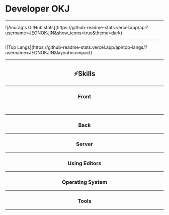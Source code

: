 # Developer OKJ

<!--
**JEONOKJIN/JEONOKJIN** is a ✨ _special_ ✨ repository because its `README.md` (this file) appears on your GitHub profile.

Here are some ideas to get you started:

- 🔭 I’m currently working on ...
- 🌱 I’m currently learning ...
- 👯 I’m looking to collaborate on ...
- 🤔 I’m looking for help with ...
- 💬 Ask me about ...
- 📫 How to reach me: ...
- 😄 Pronouns: ...
- ⚡ Fun fact: ...
-->
<hr>
![Anurag's GitHub stats](https://github-readme-stats.vercel.app/api?username=JEONOKJIN&show_icons=true&theme=dark)
<hr>
![Top Langs](https://github-readme-stats.vercel.app/api/top-langs/?username=JEONOKJIN&layout=compact)
<hr>

 <div align=center>
<h2>⚡Skills</h2>
<hr>
<h3>Front</h3>
  <img src="https://img.shields.io/badge/리액트-61DAFB?style=flat&logo=React&logoColor=white"/>
 <img src="https://img.shields.io/badge/React-61DAFB?style=flat&logo=React&logoColor=white"/>
 <img src="https://img.shields.io/badge/React-61DAFB?style=flat&logo=React&logoColor=white"/>
 <img src="https://img.shields.io/badge/JavaScript-F7DF1E?style=flat&logo=JavaScript&logoColor=white"/>
 <img src="https://img.shields.io/badge/HTML5-E34F26?style=flat&logo=HTML5&logoColor=white"/>
 <img src="https://img.shields.io/badge/CSS3-1572B6?style=flat&logo=CSS3&logoColor=white"/>
<hr>
<h3>Back</h3>
<img src="https://img.shields.io/badge/TypeScript-3178C6?style=flat&logo=TypeScript&logoColor=white"/><img src="https://img.shields.io/badge/Spring-6DB33F?style=flat&logo=Spring&logoColor=white"/><img src="https://img.shields.io/badge/Oracle-F80000?style=flat&logo=Oracle&logoColor=white"/>
<hr>
<h3>Server</h3>
<img src="https://img.shields.io/badge/Apache Tomcat-F8DC75?style=flat&logo=ApacheTomcat&logoColor=black"/>
<hr>
<h3>Using Editors</h3>
<img src="https://img.shields.io/badge/Eclipse IDE-2C2255?style=flat&logo=Eclipse IDE&logoColor=white"/><img src="https://img.shields.io/badge/IntelliJ IDEA-000000?style=flat&logo=IntelliJ IDEA&logoColor=white"/><img src="https://img.shields.io/badge/Visual Studio Code-007ACC?style=flat&logo=Visual Studio Code&logoColor=white"/>
<hr>
<h3>Operating System</h3>
<img src="https://img.shields.io/badge/Windows 11-0078D4?style=flat&logo=Windows 11&logoColor=white"/>
<hr>
<h3>Tools</h3>
<img src="https://img.shields.io/badge/Notion-000000?style=flat&logo=Notion&logoColor=white"/>
<img src="https://img.shields.io/badge/TypeScript-3178C6?style=flat&logo=TypeScript&logoColor=white"/>
<img src="https://img.shields.io/badge/TypeScript-3178C6?style=flat&logo=TypeScript&logoColor=white"/>
<img src="https://img.shields.io/badge/TypeScript-3178C6?style=flat&logo=TypeScript&logoColor=white"/>
<img src="https://img.shields.io/badge/TypeScript-3178C6?style=flat&logo=TypeScript&logoColor=white"/>
<hr>
 </div>
